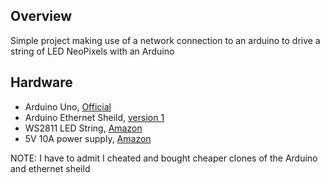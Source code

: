 ## Overview

Simple project making use of a network connection to an arduino to drive a string of LED NeoPixels
with an Arduino

## Hardware

- Arduino Uno, [Official]()
- Arduino Ethernet Sheild, [version 1]() 
- WS2811 LED String, [Amazon]()
- 5V 10A power supply, [Amazon]()

NOTE: I have to admit I cheated and bought cheaper clones of the Arduino and ethernet sheild




